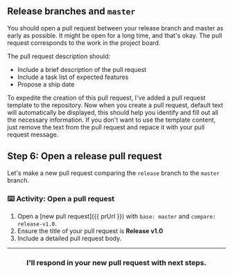 ## Release branches and `master`

You should open a pull request between your release branch and master as early as possible. It might be open for a long time, and that's okay.  The pull request corresponds to the work in the project board.

The pull request description should:
- Include a brief description of the pull request
- Include a task list of expected features
- Propose a ship date

To expedite the creation of this pull request, I've added a pull request template to the repository. Now when you create a pull request, default text will automatically be displayed, this should help you identify and fill out all the necessary information. If you don't want to use the template content, just remove the text from the pull request and repace it with your pull request message.

## Step 6: Open a release pull request

Let's make a new pull request comparing the `release` branch to the `master` branch.

### :keyboard: Activity: Open a pull request

1. Open a [new pull request]({{ prUrl }}) with `base: master` and `compare: release-v1.0`. 
1. Ensure the title of your pull request is **Release v1.0**
1. Include a detailed pull request body.

<hr>
<h3 align="center">I'll respond in your new pull request with next steps.</h3>
